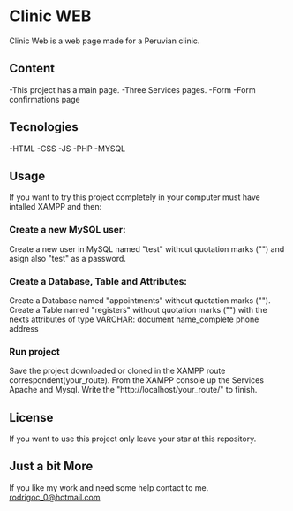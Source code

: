 # Clinic WEB

Clinic Web is a web page made for a Peruvian clinic.

## Content

-This project has a main page.
-Three Services pages.
-Form
-Form confirmations page

## Tecnologies

-HTML
-CSS
-JS
-PHP
-MYSQL

## Usage

If you want to try this project completely in your computer must have intalled XAMPP and then:

### Create a new MySQL user:

Create a new user in MySQL named "test" without quotation marks ("") and asign  also "test" as a password.

### Create a Database, Table and Attributes:

Create a Database named "appointments" without quotation marks ("").
Create a Table named "registers"  without quotation marks ("") with the nexts attributes of type VARCHAR:
document
name_complete
phone
address

### Run project

Save the project downloaded or cloned in the XAMPP route correspondent(your_route).
From the XAMPP console up the Services Apache and Mysql.
Write the  "http://localhost/your_route/" to finish.

## License

If you want to use this project only leave your star at this repository.

## Just a bit More

If you like my work and need some help contact to me. rodrigoc_0@hotmail.com











 







